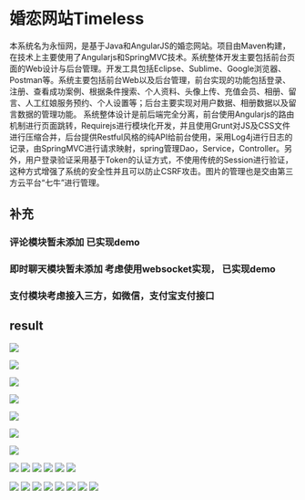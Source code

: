 # 婚恋网站Timeless

本系统名为永恒网，是基于Java和AngularJS的婚恋网站。项目由Maven构建，在技术上主要使用了Angularjs和SpringMVC技术。系统整体开发主要包括前台页面的Web设计与后台管理。开发工具包括Eclipse、Sublime、Google浏览器、Postman等。系统主要包括前台Web以及后台管理，前台实现的功能包括登录、注册、查看成功案例、根据条件搜索、个人资料、头像上传、充值会员、相册、留言、人工红娘服务预约、个人设置等；后台主要实现对用户数据、相册数据以及留言数据的管理功能。
系统整体设计是前后端完全分离，前台使用Angularjs的路由机制进行页面跳转，Requirejs进行模块化开发，并且使用Grunt对JS及CSS文件进行压缩合并，后台提供Restful风格的纯API给前台使用，采用Log4j进行日志的记录，由SpringMVC进行请求映射，spring管理Dao，Service，Controller。另外，用户登录验证采用基于Token的认证方式，不使用传统的Session进行验证，这种方式增强了系统的安全性并且可以防止CSRF攻击。图片的管理也是交由第三方云平台“七牛”进行管理。

## 补充
### 评论模块暂未添加 已实现demo
### 即时聊天模块暂未添加 考虑使用websocket实现， 已实现demo
### 支付模块考虑接入三方，如微信，支付宝支付接口

## result
![](http://img.blog.csdn.net/20160615110859106?watermark/2/text/aHR0cDovL2Jsb2cuY3Nkbi5uZXQv/font/5a6L5L2T/fontsize/400/fill/I0JBQkFCMA==/dissolve/70/gravity/Center)

![](http://fmn.rrimg.com/fmn075/20160617/1505/original_i40Z_c3af0001b1381e80.jpg)

![](http://fmn.rrfmn.com/fmn079/20160617/1505/original_dlht_56440001bb531e83.jpg)

![](http://fmn.rrimg.com/fmn076/20160617/1505/original_ur7s_2c480001bb231e84.jpg)

![](http://fmn.xnpic.com/fmn071/20160617/1505/original_ed1Z_1bc10002520b1e7f.jpg)

![](http://fmn.rrfmn.com/fmn078/20160617/1505/original_Y6jC_54540001bb6c1e80.jpg)

![](http://fmn.rrimg.com/fmn076/20160617/1505/original_j6PU_56560001bb481e83.jpg)

![](http://fmn.rrimg.com/fmn074/20160617/1505/original_JZUs_2c660001bb571e84.jpg)
![](http://fmn.rrimg.com/fmn075/20160617/1505/original_T1qi_1b910002524a1e7f.jpg)
![](http://fmn.rrimg.com/fmn074/20160617/1505/original_tSno_0be50000f78e1e80.jpg)
![](http://fmn.rrimg.com/fmn075/20160617/1505/original_jC1B_56500001bb6f1e83.jpg)
![](http://fmn.rrfmn.com/fmn079/20160617/1505/original_dlht_2c010001baf01e84.jpg)
![](http://fmn.rrimg.com/fmn077/20160617/1505/original_ViUo_1bc7000252201e7f.jpg)

![](http://fmn.rrfmn.com/fmn079/20160617/1505/original_WsnS_54300001bb291e80.jpg)
![](http://fmn.rrimg.com/fmn077/20160617/1505/original_vYp9_560e0001bb3f1e83.jpg)
![](http://fmn.rrimg.com/fmn075/20160617/1505/original_T1qi_2c120001bad41e84.jpg)
![](http://fmn.rrimg.com/fmn077/20160617/1505/original_L053_05b90001b0031e7f.jpg)
![](http://fmn.xnpic.com/fmn072/20160617/1505/original_FqPz_54360001bb831e80.jpg)
![](http://fmn.rrfmn.com/fmn078/20160617/1505/original_dd5h_56140001bb661e83.jpg)
![](http://fmn.rrimg.com/fmn073/20160617/1505/original_vgYm_2c900001bb661e84.jpg)
![](http://fmn.rrimg.com/fmn075/20160617/1505/original_kiFa_1bfd000252261e7f.jpg)



